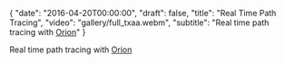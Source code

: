 {
  "date": "2016-04-20T00:00:00",
  "draft": false,
  "title": "Real Time Path Tracing",
  "video": "gallery/full_txaa.webm",
  "subtitle": "Real time path tracing with [Orion](https://github.com/daseyb/pro-se-cg)"
}

Real time path tracing with [Orion](https://github.com/daseyb/pro-se-cg)